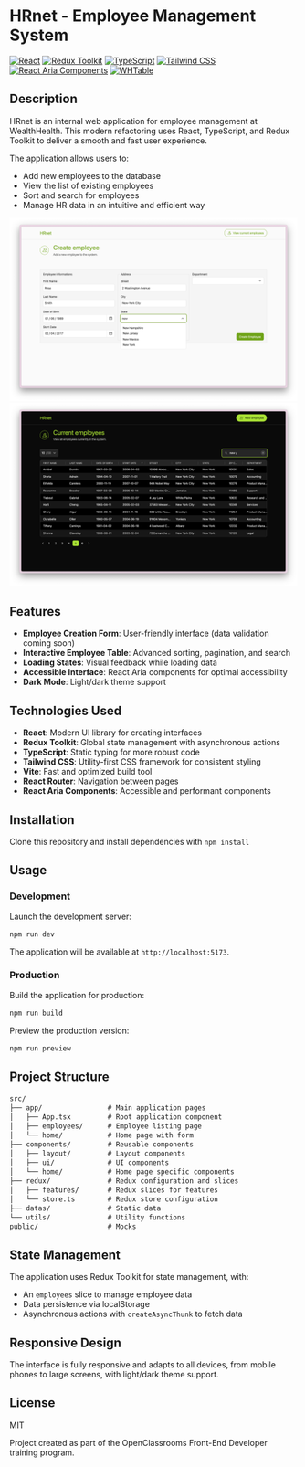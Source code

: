 # HRnet - Employee Management System

[![React](https://img.shields.io/badge/React-v19.0.0-blue)](https://reactjs.org/)
[![Redux Toolkit](https://img.shields.io/badge/Redux_Toolkit-v2.5.1-purple)](https://redux-toolkit.js.org/)
[![TypeScript](https://img.shields.io/badge/TypeScript-v5.0.0-blue)](https://www.typescriptlang.org/)
[![Tailwind CSS](https://img.shields.io/badge/Tailwind_CSS-v4.1.2-38B2AC)](https://tailwindcss.com/)
[![React Aria Components](https://img.shields.io/badge/React_Aria-v1.6.0-red)](https://react-spectrum.adobe.com/react-aria/index.html)
[![WHTable](https://img.shields.io/badge/WHTable-v1.0.4-green)](https://www.npmjs.com/package/@spratch/whtable)

## Description

HRnet is an internal web application for employee management at WealthHealth. This modern refactoring uses React, TypeScript, and Redux Toolkit to deliver a smooth and fast user experience.

The application allows users to:

- Add new employees to the database
- View the list of existing employees
- Sort and search for employees
- Manage HR data in an intuitive and efficient way

![New employee form](docs/form.png)
![Employees table](docs/table.png)

## Features

- **Employee Creation Form**: User-friendly interface (data validation coming soon)
- **Interactive Employee Table**: Advanced sorting, pagination, and search
- **Loading States**: Visual feedback while loading data
- **Accessible Interface**: React Aria components for optimal accessibility
- **Dark Mode**: Light/dark theme support

## Technologies Used

- **React**: Modern UI library for creating interfaces
- **Redux Toolkit**: Global state management with asynchronous actions
- **TypeScript**: Static typing for more robust code
- **Tailwind CSS**: Utility-first CSS framework for consistent styling
- **Vite**: Fast and optimized build tool
- **React Router**: Navigation between pages
- **React Aria Components**: Accessible and performant components

## Installation

Clone this repository and install dependencies with `npm install`

## Usage

### Development

Launch the development server:

```bash
npm run dev
```

The application will be available at `http://localhost:5173`.

### Production

Build the application for production:

```bash
npm run build
```

Preview the production version:

```bash
npm run preview
```

## Project Structure

```
src/
├── app/                # Main application pages
│   ├── App.tsx         # Root application component
│   ├── employees/      # Employee listing page
│   └── home/           # Home page with form
├── components/         # Reusable components
│   ├── layout/         # Layout components
│   ├── ui/             # UI components
│   └── home/           # Home page specific components
├── redux/              # Redux configuration and slices
│   ├── features/       # Redux slices for features
│   └── store.ts        # Redux store configuration
├── datas/              # Static data
└── utils/              # Utility functions
public/                 # Mocks

```

## State Management

The application uses Redux Toolkit for state management, with:

- An `employees` slice to manage employee data
- Data persistence via localStorage
- Asynchronous actions with `createAsyncThunk` to fetch data

## Responsive Design

The interface is fully responsive and adapts to all devices, from mobile phones to large screens, with light/dark theme support.

## License

MIT

Project created as part of the OpenClassrooms Front-End Developer training program.
